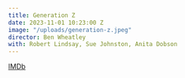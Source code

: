```yaml
---
title: Generation Z
date: 2023-11-01 10:23:00 Z
image: "/uploads/generation-z.jpeg"
director: Ben Wheatley
with: Robert Lindsay, Sue Johnston, Anita Dobson
---
```


[IMDb](https://www.imdb.com/title/tt29540551/?ref_=nv_sr_srsg_0_tt_7_nm_1_q_generation%2520z)